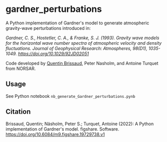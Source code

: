 # gardner_perturbations
A Python implementation of Gardner's model to generate atmospheric gravity-wave perturbations introduced in:

*Gardner, C. S., Hostetler, C. A., & Franke, S. J. (1993). Gravity wave models for the horizontal wave number spectra of atmospheric velocity and density fluctuations. Journal of Geophysical Research: Atmospheres, 98(D1), 1035-1049. https://doi.org/10.1029/92JD02051*

Code developed by [Quentin Brissaud](quentinbrissaud.github.io), Peter Nasholm, and Antoine Turquet from NORSAR.

## Usage
See Python notebook `nb_generate_Gardner_perturbations.pynb`

## Citation
Brissaud, Quentin; Näsholm, Peter S.; Turquet, Antoine (2022): A Python implementation of Gardner's model. figshare. Software. https://doi.org/10.6084/m9.figshare.19729738.v1 
